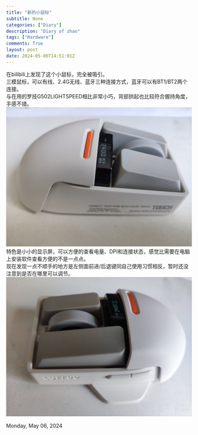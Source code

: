 ```yaml
---
title: "新的小鼠标"
subtitle: None
categories: ["Diary"]
description: "Diary of zhao"
tags: ["Hardware"]
comments: True
layout: post 
date: 2024-05-06T14:51:01Z
---
```

在bilibili上发现了这个小鼠标，完全被吸引。   
三模鼠标，可以有线、2.4G无线、蓝牙三种连接方式，蓝牙可以有BT1/BT2两个连接。   
与在用的罗技G502LIGHTSPEED相比非常小巧，背部拱起也比较符合握持角度，手感不错。   
![LoFree Mouse](/media/images/IMG_20240506_143923-web.jpg)   
特色是小小的显示屏，可以方便的查看电量、DPI和连接状态，感觉比需要在电脑上安装软件查看方便的不是一点点。   
现在发现一点不顺手的地方是左侧面前进/后退键同自己使用习惯相反，暂时还没注意到是否在哪里可以调节。   
![LoFree Mouse](/media/images/IMG_20240506_143949-web.jpg)   
   
Monday, May 06, 2024